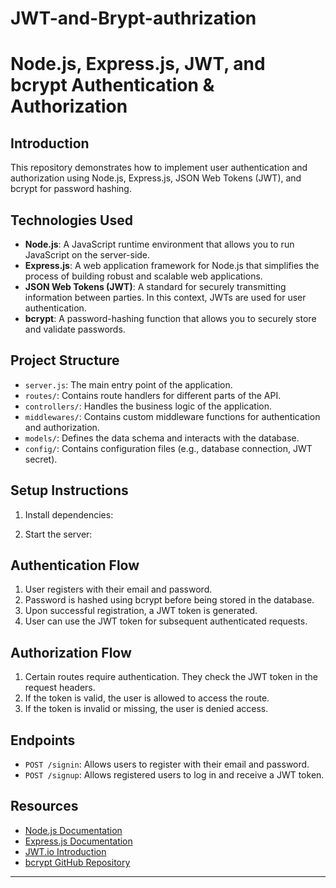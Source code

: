 # JWT-and-Brypt-authrization
# Node.js, Express.js, JWT, and bcrypt Authentication & Authorization

## Introduction

This repository demonstrates how to implement user authentication and authorization using Node.js, Express.js, JSON Web Tokens (JWT), and bcrypt for password hashing.

## Technologies Used

- **Node.js**: A JavaScript runtime environment that allows you to run JavaScript on the server-side.
- **Express.js**: A web application framework for Node.js that simplifies the process of building robust and scalable web applications.
- **JSON Web Tokens (JWT)**: A standard for securely transmitting information between parties. In this context, JWTs are used for user authentication.
- **bcrypt**: A password-hashing function that allows you to securely store and validate passwords.

## Project Structure

- `server.js`: The main entry point of the application.
- `routes/`: Contains route handlers for different parts of the API.
- `controllers/`: Handles the business logic of the application.
- `middlewares/`: Contains custom middleware functions for authentication and authorization.
- `models/`: Defines the data schema and interacts with the database.
- `config/`: Contains configuration files (e.g., database connection, JWT secret).

## Setup Instructions

1. Install dependencies:
  
2. Start the server:



   
## Authentication Flow

1. User registers with their email and password.
2. Password is hashed using bcrypt before being stored in the database.
3. Upon successful registration, a JWT token is generated.
4. User can use the JWT token for subsequent authenticated requests.

## Authorization Flow

1. Certain routes require authentication. They check the JWT token in the request headers.
2. If the token is valid, the user is allowed to access the route.
3. If the token is invalid or missing, the user is denied access.

## Endpoints

- `POST /signin`: Allows users to register with their email and password.
- `POST /signup`: Allows registered users to log in and receive a JWT token.



## Resources

- [Node.js Documentation](https://nodejs.org/en/docs/)
- [Express.js Documentation](https://expressjs.com/en/4x/api.html)
- [JWT.io Introduction](https://jwt.io/introduction/)
- [bcrypt GitHub Repository](https://github.com/kelektiv/node.bcrypt.js/)

---



